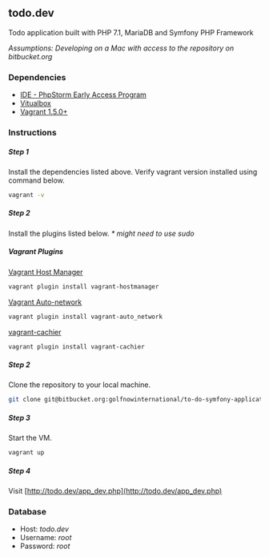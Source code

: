 ## todo.dev
Todo application built with PHP 7.1, MariaDB and Symfony PHP Framework

_Assumptions: Developing on a Mac with access to the repository on bitbucket.org_

### Dependencies

* [IDE - PhpStorm Early Access Program](https://confluence.jetbrains.com/display/PhpStorm/PhpStorm+Early+Access+Program) 
* [Vitualbox](https://www.virtualbox.org/wiki/Downloads)
* [Vagrant 1.5.0+](https://www.vagrantup.com/downloads.html)

### Instructions

##### Step 1
Install the dependencies listed above. Verify vagrant version installed using command below.

```sh
vagrant -v
```

##### Step 2
Install the plugins listed below. _* might need to use sudo_

##### Vagrant Plugins
[Vagrant Host Manager](https://github.com/devopsgroup-io/vagrant-hostmanager)
```sh
vagrant plugin install vagrant-hostmanager
```

[Vagrant Auto-network](https://github.com/oscar-stack/vagrant-auto_network)
```sh
vagrant plugin install vagrant-auto_network
```

[vagrant-cachier](https://github.com/fgrehm/vagrant-cachier)
```sh
vagrant plugin install vagrant-cachier
```

##### Step 2
Clone the repository to your local machine.
```sh
git clone git@bitbucket.org:golfnowinternational/to-do-symfony-application.git todo.dev
```

##### Step 3
Start the VM.
```sh
vagrant up
```

##### Step 4
Visit [http://todo.dev/app_dev.php](http://todo.dev/app_dev.php)

### Database
* Host: *todo.dev*
* Username: *root*
* Password: *root*